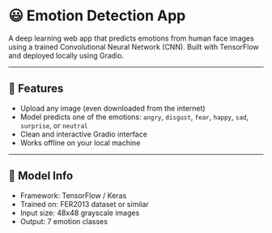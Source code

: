 # 😃 Emotion Detection App

A deep learning web app that predicts emotions from human face images using a trained Convolutional Neural Network (CNN). Built with TensorFlow and deployed locally using Gradio.

---

## 📌 Features

- Upload any image (even downloaded from the internet)
- Model predicts one of the emotions: `angry`, `disgust`, `fear`, `happy`, `sad`, `surprise`, or `neutral`
- Clean and interactive Gradio interface
- Works offline on your local machine

---

## 🧠 Model Info

- Framework: TensorFlow / Keras
- Trained on: FER2013 dataset or similar
- Input size: 48x48 grayscale images
- Output: 7 emotion classes

